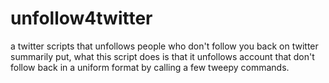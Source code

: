 # unfollow4twitter
a twitter scripts that unfollows people who don't  follow you back on twitter
summarily put, what this script does is that it unfollows account that don't follow back in a uniform format by calling a few tweepy commands. 
